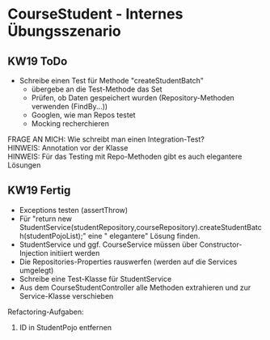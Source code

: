 # CourseStudent - Internes Übungsszenario

## KW19 ToDo

- Schreibe einen Test für Methode "createStudentBatch"
  - übergebe an die Test-Methode das Set
  - Prüfen, ob Daten gespeichert wurden (Repository-Methoden verwenden (FindBy...))
  - Googlen, wie man Repos testet
  - Mocking recherchieren


FRAGE AN MICH: Wie schreibt man einen Integration-Test?  
HINWEIS: Annotation vor der Klasse  
HINWEIS: Für das Testing mit Repo-Methoden gibt es auch elegantere Lösungen

## KW19 Fertig

- Exceptions testen (assertThrow)
- Für "return new StudentService(studentRepository,courseRepository).createStudentBatch(studentPojoList);" eine "
  elegantere" Lösung finden.
- StudentService und ggf. CourseService müssen über Constructor-Injection initiiert werden
- Die Repositories-Properties rauswerfen (werden auf die Services umgelegt)
- Schreibe eine Test-Klasse für StudentService
- Aus dem CourseStudentController alle Methoden extrahieren und zur Service-Klasse verschieben

Refactoring-Aufgaben:

1. ID in StudentPojo entfernen
